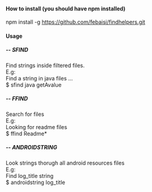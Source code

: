#### How to install (you should have npm installed)
npm install -g https://github.com/febaisi/findhelpers.git

#### Usage

##### -- SFIND 
Find strings inside filtered files.<br/> 
E.g:<br/> 
Find a string in java files ... <br/> 
$ sfind java getAvalue<br/> 

##### -- FFIND 
Search for files<br/> 
E.g: <br/> 
Looking for readme files<br/> 
$ ffind Readme*<br/> 

##### -- ANDROIDSTRING 
Look strings thorugh all android resources files<br/> 
E.g: <br/> 
Find log_title string<br/> 
$ androidstring log_title<br/> 

